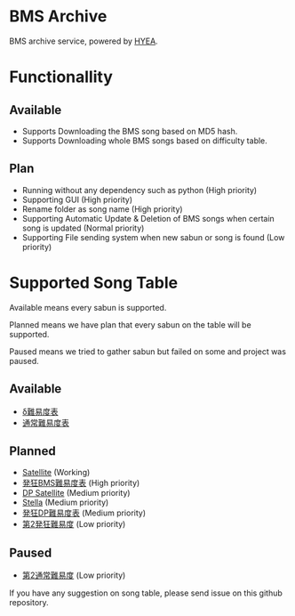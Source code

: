 # BMS Archive

BMS archive service, powered by [HYEA](http://www.dream-pro.info/~lavalse/LR2IR/search.cgi?mode=mypage&playerid=153937).

# Functionallity 

## Available

- Supports Downloading the BMS song based on MD5 hash.
- Supports Downloading whole BMS songs based on difficulty table.

## Plan

- Running without any dependency such as python (High priority)
- Supporting GUI (High priority)
- Rename folder as song name (High priority)
- Supporting Automatic Update & Deletion of BMS songs when certain song is updated (Normal priority)
- Supporting File sending system when new sabun or song is found (Low priority)

# Supported Song Table

Available means every sabun is supported.

Planned means we have plan that every sabun on the table will be supported.

Paused means we tried to gather sabun but failed on some and project was paused.

## Available

- [δ難易度表](http://dpbmsdelta.web.fc2.com/table/dpdelta.html)
- [通常難易度表](http://www.ribbit.xyz/bms/tables/normal.html)

## Planned

- [Satellite](https://lite.stellabms.xyz/table.html) (Working)
- [発狂BMS難易度表](http://www.ribbit.xyz/bms/tables/insane.html) (High priority)
- [DP Satellite](https://dpl.stellabms.xyz/table.html) (Medium priority)
- [Stella](https://stellabms.xyz/table.html) (Medium priority)
- [発狂DP難易度表](http://dpbmsdelta.web.fc2.com/table/insane.html) (Medium priority)
- [第2発狂難易度](http://rattoto10.jounin.jp/table_insane.html) (Low priority)

## Paused

- [第2通常難易度](http://rattoto10.jounin.jp/table.html) (Low priority)

If you have any suggestion on song table, please send issue on this github repository.
